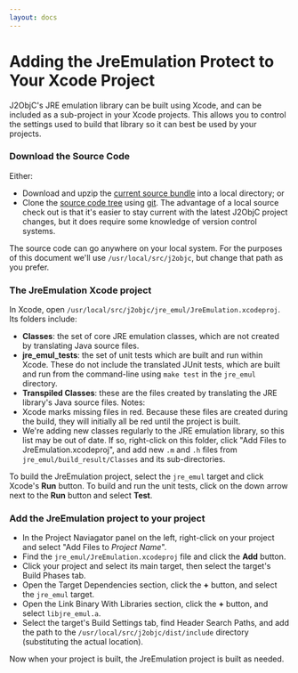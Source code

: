 ```yaml
---
layout: docs
---
```


# Adding the JreEmulation Protect to Your Xcode Project

J2ObjC's JRE emulation library can be built using Xcode, and can be included as a sub-project in your Xcode projects.  This allows you to control the settings used to build that library so it can best be used by your projects.

### Download the Source Code

Either:
- Download and upzip the [current source bundle](https://github.com/google/j2objc/archive/master.zip) into a local directory; or
- Clone the [source code tree](https://github.com/google/j2objc) using [git](http://git-scm.com/).  The advantage of a local source check out is that it's easier to stay current with the latest J2ObjC project changes, but it does require some knowledge of version control systems.

The source code can go anywhere on your local system.  For the purposes of this document we'll use `/usr/local/src/j2objc`, but change that path as you prefer.

### The JreEmulation Xcode project

In Xcode, open `/usr/local/src/j2objc/jre_emul/JreEmulation.xcodeproj`.  Its folders include:

- **Classes**: the set of core JRE emulation classes, which are not created by translating Java source files.
- **jre_emul_tests**: the set of unit tests which are built and run within Xcode.  These do not include the translated JUnit tests, which are built and run from the command-line using `make test` in the `jre_emul` directory.
- **Transpiled Classes**: these are the files created by translating the JRE library's Java source files.  Notes:
- Xcode marks missing files in red. Because these files are created during the build, they will initially all be red until the project is built.
- We're adding new classes regularly to the JRE emulation library, so this list may be out of date.  If so, right-click on this folder, click "Add Files to JreEmulation.xcodeproj", and add new `.m` and `.h` files from `jre_emul/build_result/Classes` and its sub-directories.

To build the JreEmulation project, select the `jre_emul` target and click Xcode's **Run** button.  To build and run the unit tests, click on the down arrow next to the **Run** button and select **Test**.

### Add the JreEmulation project to your project

- In the Project Naviagator panel on the left, right-click on your project and select "Add Files to *Project Name*".
- Find the `jre_emul/JreEmulation.xcodeproj` file and click the **Add** button.
- Click your project and select its main target, then select the target's Build Phases tab.
- Open the Target Dependencies section, click the **+** button, and select the `jre_emul` target.
- Open the Link Binary With Libraries section, click the **+** button, and select `libjre_emul.a`.
- Select the target's Build Settings tab, find Header Search Paths, and add the path to the `/usr/local/src/j2objc/dist/include` directory (substituting the actual location).

Now when your project is built, the JreEmulation project is built as needed.
